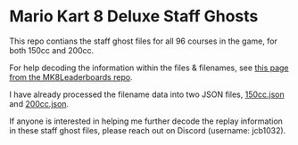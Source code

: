 # Mario Kart 8 Deluxe Staff Ghosts
This repo contians the staff ghost files for all 96 courses in the game, for both 150cc and 200cc.

For help decoding the information within the files & filenames, see [this page from the MK8Leaderboards repo](https://github.com/Dinostraw/MK8Leaderboards/wiki/Ghost-Data-%28Deluxe%29).

I have already processed the filename data into two JSON files, [150cc.json](https://github.com/josiahcbloomer/mk8dx-staff-ghosts/blob/main/150cc.json) and [200cc.json](https://github.com/josiahcbloomer/mk8dx-staff-ghosts/blob/main/200cc.json).

If anyone is interested in helping me further decode the replay information in these staff ghost files, please reach out on Discord (username: jcb1032).
